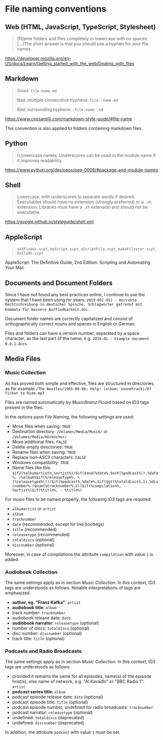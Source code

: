 # File naming conventions

## Web (HTML, JavaScript, TypeScript, Stylesheet)

> [N]ame folders and files completely in lowercase with no spaces […]The short answer is that you should use a hyphen for your file names.

https://developer.mozilla.org/en-US/docs/Learn/Getting_started_with_the_web/Dealing_with_files

## Markdown

> Good: `file-name.md`
>
> Bad, multiple consecutive hyphens: `file--name.md`
>
> Bad, surrounding hyphens: `-file-name-.md`

https://www.cirosantilli.com/markdown-style-guide/#file-name

This convention is also applied to folders containing markdown files.

## Python

> [L]owercase names. Underscores can be used in the module name if it improves readability

https://www.python.org/dev/peps/pep-0008/#package-and-module-names

## Shell

> Lowercase, with underscores to separate words if desired.
> Executables should have no extension (strongly preferred) or a `.sh` extension. Libraries must have a `.sh` extension and should not be executable.

https://google.github.io/styleguide/shell.xml

## AppleScript

> `askFinder.scpt`, `myScript.scpt`, `aScriptFile.scpt`, `makeFilterer.scpt`, `helloAS.scpt`

AppleScript: The Definitive Guide, 2nd Edition. Scripting and Automating Your Mac

## Documents and Document Folders

Since I have not found any best practices online, I continue to use the system that I have been using for years: `2019-05[-01] - Korrekte Rechtschreibung in deutscher Sprache, Schlagwörter getrennt mit Kommata für bessere Auffindbarkeit.doc`.

Document folder names are correctly capitalized and consist of orthographically correct nouns and spaces in English or German.

Files and folders can have a version number, separated by a space character, as the last part of the name, e.g. `2019-01 - Example document 0.0.1.docx`.

## Media Files

### Music Collection

As has proved both simple and effective, files are structured in directories, as for example `/The Beatles/1965-08-06; Help! (album; soundtrack)/07 Ticket to Ride.mp3`

Files are named automatically by _MusicBrainz Picard_ based on ID3 tags present in the files.

In the options pane _File Naming_, the following settings are used:

- Move files when saving: `TRUE`
- Destination directory: `/Volumes/Media/Musik/` or `/Volumes/Media/Hörbücher/`
- Move additional files: `FALSE`
- Delete empty directories: `TRUE`
- Rename files when saving: `TRUE`
- Replace non-ASCII characters: `FALSE`
- Windows compatibility: `TRUE`
- Name files like this: `$if2(%albumartist%,%artist%)/$if($and(%date%,$not(%podcast%)),%date%; )%album%$if(%releasetype%, \(%releasetype%\))/$if(%podcast%,%date%,$if($gt(%totaldiscs%,1),%discnumber%-)$num(%tracknumber%,2))$if(%compilation%, - %artist%)$if(%title%, - %title%)`

For music files to be named properly, the following ID3 tags are required:

- `albumartist` or `artist`
- `album`
- `tracknumber`
- `date` (recommended, except for live bootlegs)
- `title` (recommended)
- `releasetype` (recommended)
- `totaldiscs` (optional)
- `discnumber` (optional)

Moreover, in case of compilations the attribute `compilation` with value `1` is added.

### Audiobook Collection

The same settings apply as in section _Music Collection_. In this context, ID3 tags are understoods as follows. Notable interpretations of tags are emphasized.

- **author, eg. "Franz Kafka"**: `artist`
- **audiobook title**: `album`
- track number: `tracknumber`
- audiobook release date: `date`
- **audiobook narrator**: `releasetype` (optional)
- number of discs: `totaldiscs` (optional)
- disc number: `discnumber` (optional)
- track title: `title` (optional)

### Podcasts and Radio Broadcasts

The same settings apply as in section _Music Collection_. In this context, ID3 tags are understoods as follows:

- provided it remains the same for all episodes, name(s) of the episode host(s), else name of network, e.g. "Al Kavadlo" or "BBC Radio 1": `artist`
- **podcast series title**: `album`
- podcast episode release date: `date` (optional)
- podcast episode title: `title` (optional)
- podcast episode number, undefined for radio broadcasts: `tracknumber`
- podcast narrator: `releasetype` (optional)
- undefined: `totaldiscs` (deprecated)
- undefined: `discnumber` (deprecated)

In addition, the attribute `podcast` with value `1` must be set.
